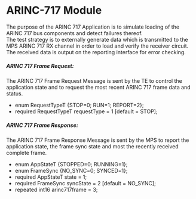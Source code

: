 # ARINC-717 Module
The purpose of the ARINC 717 Application is to simulate loading of the ARINC 717 bus components and detect failures thereof.  
The test strategy is to externally generate data which is transmitted to the MPS ARINC 717 RX channel in order to load and verify the receiver circuit.  
The received data is output on the reporting interface for error checking. 	
 
##### ARINC 717 Frame Request:
The ARINC 717 Frame Request Message is sent by the TE to control the application state and to request the most recent ARINC 717 frame data and status.  
 
  - enum RequestTypeT {STOP=0; RUN=1; REPORT=2};
  - required RequestTypeT requestType = 1 [default = STOP];
  
##### ARINC 717 Frame Response:  
The ARINC 717 Frame Response Message is sent by the MPS to report the application state, the frame sync state and most the recently received complete frame.  

  - enum AppStateT {STOPPED=0; RUNNING=1};
  - enum FrameSync {NO_SYNC=0; SYNCED=1};
  - required AppStateT state = 1;
  - required FrameSync syncState = 2 [default = NO_SYNC];
  - repeated int16 arinc717frame = 3;
